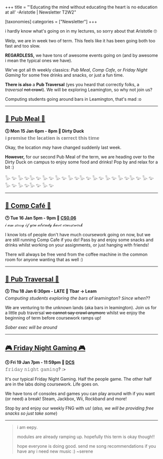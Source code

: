 +++
title = "'Educating the mind without educating the heart is no education at all' -Aristotle | Newsletter T2W2"


[taxonomies]
categories = ["Newsletter"]
+++

i hardly know what's going on in my lectures, so sorry about that Aristotle 🙄

<!-- more -->

Welp, we are in week two of term. This feels like it has been going both too fast and too slow.

**REGARDLESS,** we have tons of awesome events going on (and by awesome i mean the typical ones we have).

We've got all th weekly classics: *Pub Meal*, *Comp Cafe*, or *Friday Night Gaming* for some free drinks and snacks, or just a fun time.

**There is also** a __Pub Traversal__ (yes you heard that correctly folks, a *traversal* ~~not crawl~~). We will be exploring Leamington, so why not join us?

Computing students going around bars in Leamington, that's mad :o
***

## **[🍕 Pub Meal 🍕](https://uwcs.co.uk/events/t2/w2/pub/)**
**🕔 Mon 15 Jan 6pm - 8pm  📍 Dirty Duck**  
𝕚 𝕡𝕣𝕠𝕞𝕚𝕤𝕖 𝕥𝕙𝕖 𝕝𝕠𝕔𝕒𝕥𝕚𝕠𝕟 𝕚𝕤 𝕔𝕠𝕣𝕣𝕖𝕔𝕥 𝕥𝕙𝕚𝕤 𝕥𝕚𝕞𝕖

Okay, the location *may* have changed suddenly last week. 

**However,** for our second Pub Meal of the term, we are heading over to the Dirty Duck on campus to enjoy some food and drinks! Pop by and relax for a bit :)

𓅭 𓅰 𓅭 𓅰𓅭 𓅰 𓅭 𓅰 𓅭 𓅰 𓅭 𓅰𓅭 𓅰 𓅭 𓅰 𓅭 𓅰 𓅭 𓅰𓅭 𓅰 𓅭 𓅰 𓅭 𓅰 𓅭 𓅰𓅭 𓅰 𓅭 𓅰 

***

## **[🥐 Comp Café 🥐](https://uwcs.co.uk/events/t2/w2/compcafe/)**
**🕑 Tue 16 Jan 5pm - 9pm  📍 [CS0.06](https://campus.warwick.ac.uk//search/623c888a421e6f5928c0d038)**  
𝒾 𝒶𝓂 𝓈𝑜𝓇𝓇𝓎 𝒾𝒻 𝓎𝑜𝓊 𝒶𝓁𝓇𝑒𝒶𝒹𝓎 𝒽𝒶𝓋𝑒 𝒸𝑜𝓊𝓇𝓈𝑒𝓌𝑜𝓇𝓀

I know lots of people don't have much coursework going on now, but we are still running Comp Cafe if you do! Pass by and enjoy some snacks and drinks whilst working on your assignments, or just hanging with friends!

There will always be free vend from the coffee machine in the common room for anyone wanting that as well :)
***

## **[🍻 Pub Traversal 🍻 ](https://uwcs.co.uk/events/t2/w2/pubcrawl/)**
**🕔 Thu 18 Jan 6:30pm - LATE  📍 Tbar -> Leam**  
𝘊𝘰𝘮𝘱𝘶𝘵𝘪𝘯𝘨 𝘴𝘵𝘶𝘥𝘦𝘯𝘵𝘴 𝘦𝘹𝘱𝘭𝘰𝘳𝘪𝘯𝘨 𝘵𝘩𝘦 𝘣𝘢𝘳𝘴 𝘰𝘧 𝘭𝘦𝘢𝘮𝘪𝘯𝘨𝘵𝘰𝘯? 𝘚𝘪𝘯𝘤𝘦 𝘸𝘩𝘦𝘯??

We are venturing to the unknown lands (aka bars in leamington). Join us for a little pub traversal ~~we cannot say crawl anymore~~ whilst we enjoy the beginning of term before coursework ramps up!

*Sober exec will be around*
***

## **[🎮 Friday Night Gaming 🎮](https://uwcs.co.uk/events/t2/w1/fng/)**
**🕔 Fri 19 Jan 7pm - 11:59pm  📍 [DCS](https://campus.warwick.ac.uk/search/623c8858421e6f5928c0c78f)**  
𝚏𝚛𝚒𝚍𝚊𝚢 𝚗𝚒𝚐𝚑𝚝 𝚐𝚊𝚖𝚒𝚗𝚐? :>

It's our typical Friday Night Gaming. Half the people game. The other half are in the labs doing coursework. Life goes on.

We have tons of consoles and games you can play around with if you want (or need) a break! Steam, Jackbox, Wii, Rockband and more!

Stop by and enjoy our weekly FNG with us! (*also, we will be providing free snacks so just take some*)
***

>i am eepy.
>
>modules are already ramping up. hopefully this term is okay though!!
>
>hope everyone is doing good. send me song recommendations if you have any i need new music :) ~serene

